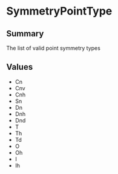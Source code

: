 # SymmetryPointType

## Summary

The list of valid point symmetry types

## Values

* Cn
* Cnv
* Cnh
* Sn
* Dn
* Dnh
* Dnd
* T
* Th
* Td
* O
* Oh
* I
* Ih
